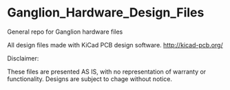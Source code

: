 # Ganglion_Hardware_Design_Files
General repo for Ganglion hardware files 

All design files made with KiCad PCB design software.
http://kicad-pcb.org/

Disclaimer:

These files are presented AS IS, with no representation of warranty or functionality.
Designs are subject to chage without notice.
